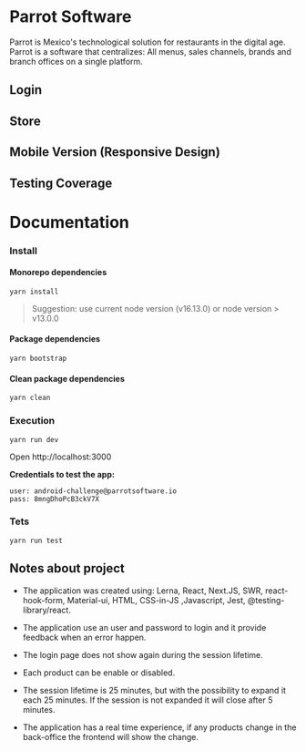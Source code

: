 # Parrot Software

Parrot is Mexico's technological solution for restaurants in the digital age. Parrot is a software that centralizes: All menus, sales channels, brands and branch offices on a single platform.

## Login

## Store

## Mobile Version (Responsive Design)

## Testing Coverage

# Documentation

### Install

#### Monorepo dependencies

```
yarn install
```

> Suggestion: use current node version (v16.13.0) or node version > v13.0.0

#### Package dependencies

```
yarn bootstrap
```

#### Clean package dependencies

```
yarn clean
```

### Execution

```
yarn run dev
```

Open http://localhost:3000

**Credentials to test the app:**

```
user: android-challenge@parrotsoftware.io
pass: 8mngDhoPcB3ckV7X
```

### Tets

```
yarn run test
```

## Notes about project

- The application was created using: Lerna, React, Next.JS, SWR, react-hook-form, Material-ui, HTML, CSS-in-JS ,Javascript, Jest, @testing-library/react.

- The application use an user and password to login and it provide feedback when an error happen.

- The login page does not show again during the session lifetime.

- Each product can be enable or disabled.

- The session lifetime is 25 minutes, but with the possibility to expand it each 25 minutes. If the session is not expanded it will close after 5 minutes.

- The application has a real time experience, if any products change in the back-office the frontend will show the change.
